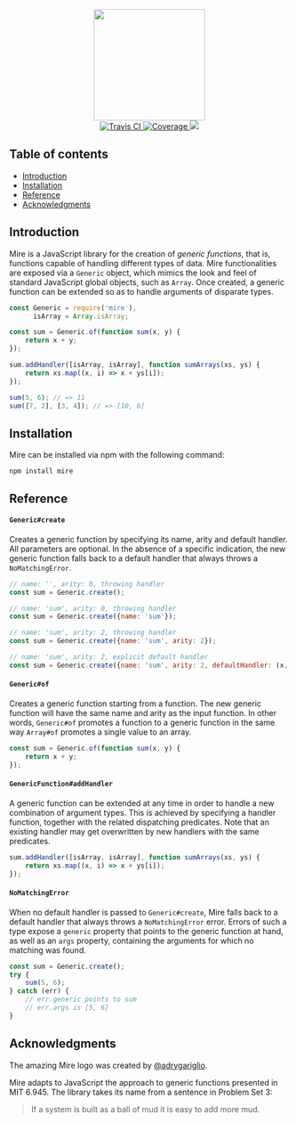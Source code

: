 <div align="center">
    <img src="https://www.dropbox.com/s/8ti7tq6b3o0mzgc/mire.png?raw=1" width="200"/>
</div>

<div align="center">
  <a href="https://travis-ci.org/iliocatallo/mire">
    <img src="https://travis-ci.org/iliocatallo/mire.svg?branch=master" alt="Travis CI"/>
  </a>
  <a href="https://coveralls.io/github/iliocatallo/mire">
    <img src="https://coveralls.io/repos/github/iliocatallo/mire/badge.svg?branch=master" alt="Coverage"/>
  </a>
  <a href="https://david-dm.org/iliocatallo/mire" title="Dependencies status">
    <img src="https://david-dm.org/iliocatallo/mire/status.svg"/>
  </a>
</div>

## Table of contents

- [Introduction](#introduction)
- [Installation](#installation)
- [Reference](#reference)
- [Acknowledgments](#acknowledgments)

## Introduction

Mire is a JavaScript library for the creation of _generic functions_, that is, functions capable of handling different types of data. Mire functionalities are exposed via a `Generic` object, which mimics the look and feel of standard JavaScript global objects, such as `Array`. Once created, a generic function can be extended so as to handle arguments of disparate types.

```javascript
const Generic = require('mire'),
      isArray = Array.isArray;

const sum = Generic.of(function sum(x, y) {
    return x + y;
});

sum.addHandler([isArray, isArray], function sumArrays(xs, ys) {
    return xs.map((x, i) => x + ys[i]);
});

sum(5, 6); // => 11
sum([7, 2], [3, 4]); // => [10, 6]
```

## Installation

Mire can be installed via npm with the following command:

```
npm install mire
```

## Reference

#### `Generic#create`

Creates a generic function by specifying its name, arity and default handler. All parameters are optional. In the absence of a specific indication, the new generic function falls back to a default handler that always throws a `NoMatchingError`.

```javascript
// name: '', arity: 0, throwing handler
const sum = Generic.create();

// name: 'sum', arity: 0, throwing handler
const sum = Generic.create({name: 'sum'});

// name: 'sum', arity: 2, throwing handler
const sum = Generic.create({name: 'sum', arity: 2});

// name: 'sum', arity: 2, explicit default handler
const sum = Generic.create({name: 'sum', arity: 2, defaultHandler: (x, y) => x + y})
```

#### `Generic#of`

Creates a generic function starting from a function. The new generic function will have the same name and arity as the input function. In other words, `Generic#of` promotes a function to a generic function in the same way `Array#of` promotes a single value to an array.

```javascript
const sum = Generic.of(function sum(x, y) {
    return x + y;
});
```

#### `GenericFunction#addHandler`

A generic function can be extended at any time in order to handle a new combination of argument types. This is achieved by specifying a handler function, together with the related dispatching predicates. Note that an existing handler may get overwritten by new handlers with the same predicates.

```javascript
sum.addHandler([isArray, isArray], function sumArrays(xs, ys) {
    return xs.map((x, i) => x + ys[i]);
});
```

#### `NoMatchingError`

When no default handler is passed to `Generic#create`, Mire falls back to a default handler that always throws a `NoMatchingError` error. Errors of such a type expose a `generic` property that points to the generic function at hand, as well as an `args` property, containing the arguments for which no matching was found.

```javascript
const sum = Generic.create();
try {
    sum(5, 6);
} catch (err) {
    // err.generic points to sum
    // err.args is [5, 6]
}
```

## Acknowledgments

The amazing Mire logo was created by [@adrygariglio](https://github.com/adrygariglio).

Mire adapts to JavaScript the approach to generic functions presented in MIT 6.945. The library takes its name from a sentence in Problem Set 3:

> If a system is built as a ball of mud it is easy to add more mud.
